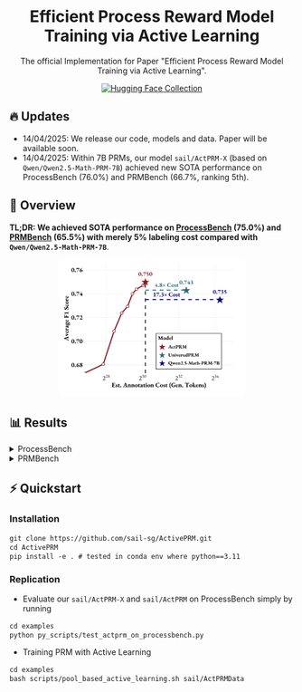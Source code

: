 <div align="center">

# Efficient Process Reward Model Training via Active Learning

The official Implementation for Paper "Efficient Process Reward Model Training via Active Learning".

<!-- [![Paper](https://img.shields.io/badge/paper-A42C25?style=for-the-badge&logo=arxiv&logoColor=white)](https://arxiv.org/pdf/2503.20783) -->

[![Hugging Face Collection](https://img.shields.io/badge/Collection-fcd022?style=for-the-badge&logo=huggingface&logoColor=000)](https://huggingface.co/collections/sail/active-prm-67fccbc10c94c41a6d6b26d9)

</div>

## 🔥 Updates

- 14/04/2025: We release our code, models and data. Paper will be available soon.
- 14/04/2025: Within 7B PRMs, our model `sail/ActPRM-X` (based on `Qwen/Qwen2.5-Math-PRM-7B`) achieved new SOTA performance on ProcessBench (76.0%) and PRMBench (66.7%, ranking 5th).

## 🏴󠁶󠁵󠁭󠁡󠁰󠁿 Overview

**TL;DR: We achieved SOTA performance on [ProcessBench](https://github.com/QwenLM/ProcessBench) (75.0%) and [PRMBench](https://github.com/ssmisya/PRMBench?tab=readme-ov-file) (65.5%) with merely 5% labeling cost compared with `Qwen/Qwen2.5-Math-PRM-7B`**.

 <p align="center">
  <img src="./assets/figure1.png" width=65%/>
</p>

## 📊 Results

<details>
<summary>ProcessBench</summary>
<img src="./assets/processbench.png" alt="Figure 1" style="width: 100%;"/>
</details>
<details>
<summary>PRMBench</summary>
<img src="./assets/prmbench.png" alt="Figure 1" style="width: 100%;"/>
</details>

## ⚡️ Quickstart

### Installation
```shell
git clone https://github.com/sail-sg/ActivePRM.git
cd ActivePRM
pip install -e . # tested in conda env where python==3.11
```

### Replication

- Evaluate our `sail/ActPRM-X` and `sail/ActPRM` on ProcessBench simply by running
```shell
cd examples
python py_scripts/test_actprm_on_processbench.py
```

- Training PRM with Active Learning
```shell
cd examples
bash scripts/pool_based_active_learning.sh sail/ActPRMData
```

